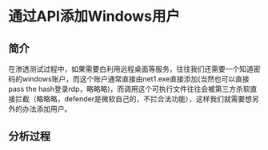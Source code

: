 # 通过API添加Windows用户

## 简介

在渗透测试过程中，如果需要白利用远程桌面等服务，往往我们还需要一个知道密码的windows账户，而这个账户通常直接由net1.exe直接添加\(当然也可以直接pass the hash登录rdp，略略略\)，而调用这个可执行文件往往会被第三方杀软直接拦截（略略略，defender是微软自己的，不拦合法功能），这样我们就需要想另外的办法添加用户。

## 分析过程

